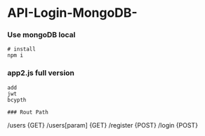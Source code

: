 # API-Login-MongoDB-
### Use mongoDB local
``` 
# install
npm i
```
### app2.js full version
```
add
jwt
bcypth
```
```
### Rout Path
``` 
/users  {GET}
/users[param] {GET}
/register {POST}
/login {POST}
```
